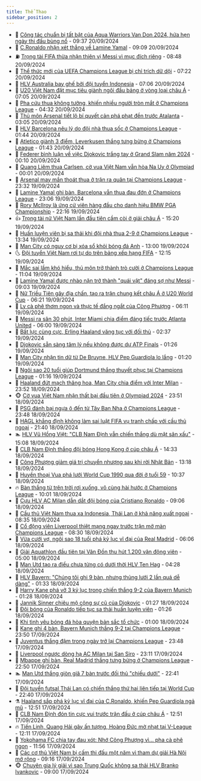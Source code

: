 ```yaml
---
title: Thể Thao
sidebar_position: 2
---
```


<!-- dantri-the-thao:START -->
- 🎡 [Công tác chuẩn bị tất bật của Aqua Warriors Van Don 2024, hứa hẹn ngày thi đấu bùng nổ](https://dantri.com.vn/the-thao/cong-tac-chuan-bi-tat-bat-cua-aqua-warriors-van-don-2024-hua-hen-ngay-thi-dau-bung-no-20240920161153253.htm) - 09:37 20/09/2024
- 💯 [C.Ronaldo nhận xét thẳng về Lamine Yamal](https://dantri.com.vn/the-thao/cronaldo-nhan-xet-thang-ve-lamine-yamal-20240920160857343.htm) - 09:09 20/09/2024
- ⛽️ [Trọng tài FIFA thừa nhận thiên vị Messi vì mục đích riêng](https://dantri.com.vn/the-thao/trong-tai-fifa-thua-nhan-thien-vi-messi-vi-muc-dich-rieng-20240920154804778.htm) - 08:48 20/09/2024
- 💃 [Thể thức mới của UEFA Champions League bị chỉ trích dữ dội](https://dantri.com.vn/the-thao/the-thuc-moi-cua-uefa-champions-league-bi-chi-trich-du-doi-20240920074619801.htm) - 07:22 20/09/2024
- 🌈 [HLV Australia bay ghế bởi đội tuyển Indonesia](https://dantri.com.vn/the-thao/hlv-australia-bay-ghe-boi-doi-tuyen-indonesia-20240920140440060.htm) - 07:06 20/09/2024
- 🦅 [U20 Việt Nam đặt mục tiêu giành ngôi đầu bảng ở vòng loại châu Á](https://dantri.com.vn/the-thao/u20-viet-nam-dat-muc-tieu-gianh-ngoi-dau-bang-o-vong-loai-chau-a-20240920140454562.htm) - 07:05 20/09/2024
- 🌝 [Pha cứu thua không tưởng, khiến nhiều người tròn mắt ở Champions League](https://dantri.com.vn/the-thao/pha-cuu-thua-khong-tuong-khien-nhieu-nguoi-tron-mat-o-champions-league-20240920113244261.htm) - 04:32 20/09/2024
- 🚀 [Thủ môn Arsenal tiết lộ bí quyết cản phá phạt đền trước Atalanta](https://dantri.com.vn/the-thao/thu-mon-arsenal-tiet-lo-bi-quyet-can-pha-phat-den-truoc-atalanta-20240920094531081.htm) - 03:05 20/09/2024
- 🎉 [HLV Barcelona nêu lý do đội nhà thua sốc ở Champions League](https://dantri.com.vn/the-thao/hlv-barcelona-neu-ly-do-doi-nha-thua-soc-o-champions-league-20240920083944990.htm) - 01:44 20/09/2024
- 📝 [Atletico giành 3 điểm, Leverkusen thắng tưng bừng ở Champions League](https://dantri.com.vn/the-thao/atletico-gianh-3-diem-leverkusen-thang-tung-bung-o-champions-league-20240920080207864.htm) - 01:43 20/09/2024
- 🦄 [Federer bình luận về việc Djokovic trắng tay ở Grand Slam năm 2024](https://dantri.com.vn/the-thao/federer-binh-luan-ve-viec-djokovic-trang-tay-o-grand-slam-nam-2024-20240920070450825.htm) - 00:10 20/09/2024
- 🎉 [Quang Liêm thua Carlsen, cờ vua Việt Nam vẫn hòa Na Uy ở Olympiad](https://dantri.com.vn/the-thao/quang-liem-thua-carlsen-co-vua-viet-nam-van-hoa-na-uy-o-olympiad-20240920065859431.htm) - 00:01 20/09/2024
- 💼 [Arsenal may mắn thoát thua ở trận ra quân tại Champions League](https://dantri.com.vn/the-thao/arsenal-may-man-thoat-thua-o-tran-ra-quan-tai-champions-league-20240920063200608.htm) - 23:32 19/09/2024
- 🤡 [Lamine Yamal ghi bàn, Barcelona vẫn thua đau đớn ở Champions League](https://dantri.com.vn/the-thao/lamine-yamal-ghi-ban-barcelona-van-thua-dau-don-o-champions-league-20240920060628275.htm) - 23:06 19/09/2024
- 🦆 [Rory McIlroy là ứng cử viên hàng đầu cho danh hiệu BMW PGA Championship](https://dantri.com.vn/the-thao/rory-mcilroy-la-ung-cu-vien-hang-dau-cho-danh-hieu-bmw-pga-championship-20240919120500449.htm) - 22:16 19/09/2024
- 👍 [Trọng tài nữ Việt Nam lần đầu tiên cầm còi ở giải châu Á](https://dantri.com.vn/the-thao/trong-tai-nu-viet-nam-lan-dau-tien-cam-coi-o-giai-chau-a-20240919221632227.htm) - 15:20 19/09/2024
- 💼 [Huấn luyện viên bị sa thải khi đội nhà thua 2-9 ở Champions League](https://dantri.com.vn/the-thao/huan-luyen-vien-bi-sa-thai-khi-doi-nha-thua-2-9-o-champions-league-20240919202030086.htm) - 13:34 19/09/2024
- 🦒 [Man City có nguy cơ bị xóa sổ khỏi bóng đá Anh](https://dantri.com.vn/the-thao/man-city-co-nguy-co-bi-xoa-so-khoi-bong-da-anh-20240919200043655.htm) - 13:00 19/09/2024
- 🌜 [Đội tuyển Việt Nam rơi tự do trên bảng xếp hạng FIFA](https://dantri.com.vn/the-thao/doi-tuyen-viet-nam-roi-tu-do-tren-bang-xep-hang-fifa-20240919172330048.htm) - 12:15 19/09/2024
- 🦆 [Mắc sai lầm khó hiểu, thủ môn trở thành trò cười ở Champions League](https://dantri.com.vn/the-thao/mac-sai-lam-kho-hieu-thu-mon-tro-thanh-tro-cuoi-o-champions-league-20240919170423907.htm) - 11:04 19/09/2024
- 💪 [Lamine Yamal được nhào nặn trở thành &quot;quái vật&quot; đáng sợ như Messi](https://dantri.com.vn/the-thao/lamine-yamal-duoc-nhao-nan-tro-thanh-quai-vat-dang-so-nhu-messi-20240919125424351.htm) - 09:03 19/09/2024
- 🧠 [Nữ Triều Tiên gây địa chấn, tạo ra trận chung kết châu Á ở U20 World Cup](https://dantri.com.vn/the-thao/nu-trieu-tien-gay-dia-chan-tao-ra-tran-chung-ket-chau-a-o-u20-world-cup-20240919132109923.htm) - 06:21 19/09/2024
- 🦄 [Ly cà phê thơm ngon và thực tế đắng ngắt của Công Phượng](https://dantri.com.vn/the-thao/ly-ca-phe-thom-ngon-va-thuc-te-dang-ngat-cua-cong-phuong-20240918215153171.htm) - 06:11 19/09/2024
- 🥸 [Messi ra sân 30 phút, Inter Miami chia điểm đáng tiếc trước Atlanta United](https://dantri.com.vn/the-thao/messi-ra-san-30-phut-inter-miami-chia-diem-dang-tiec-truoc-atlanta-united-20240919123337402.htm) - 06:00 19/09/2024
- 🤠 [Bất lực cùng cực, Erling Haaland văng tục với đối thủ](https://dantri.com.vn/the-thao/bat-luc-cung-cuc-erling-haaland-vang-tuc-voi-doi-thu-20240919093529861.htm) - 02:37 19/09/2024
- 👺 [Djokovic sẵn sàng tâm lý nếu không được dự ATP Finals](https://dantri.com.vn/the-thao/djokovic-san-sang-tam-ly-neu-khong-duoc-du-atp-finals-20240919082430308.htm) - 01:26 19/09/2024
- 📝 [Man City nhận tin dữ từ De Bruyne, HLV Pep Guardiola lo lắng](https://dantri.com.vn/the-thao/man-city-nhan-tin-du-tu-de-bruyne-hlv-pep-guardiola-lo-lang-20240919075206168.htm) - 01:20 19/09/2024
- 🦆 [Ngôi sao 20 tuổi giúp Dortmund thắng thuyết phục tại Champions League](https://dantri.com.vn/the-thao/ngoi-sao-20-tuoi-giup-dortmund-thang-thuyet-phuc-tai-champions-league-20240919073724519.htm) - 01:16 19/09/2024
- 🥳 [Haaland đứt mạch thăng hoa, Man City chia điểm với Inter Milan](https://dantri.com.vn/the-thao/haaland-dut-mach-thang-hoa-man-city-chia-diem-voi-inter-milan-20240919064916476.htm) - 23:52 18/09/2024
- 🐵 [Cờ vua Việt Nam nhận thất bại đầu tiên ở Olympiad 2024](https://dantri.com.vn/the-thao/co-vua-viet-nam-nhan-that-bai-dau-tien-o-olympiad-2024-20240919064622884.htm) - 23:51 18/09/2024
- 🤩 [PSG đánh bại ngựa ô đến từ Tây Ban Nha ở Champions League](https://dantri.com.vn/the-thao/psg-danh-bai-ngua-o-den-tu-tay-ban-nha-o-champions-league-20240919064451062.htm) - 23:48 18/09/2024
- 🤠 [HAGL khẳng định không làm sai luật FIFA vụ tranh chấp với cầu thủ ngoại](https://dantri.com.vn/the-thao/hagl-khang-dinh-khong-lam-sai-luat-fifa-vu-tranh-chap-voi-cau-thu-ngoai-20240918234137893.htm) - 21:40 18/09/2024
- 🏊 [HLV Vũ Hồng Việt: &quot;CLB Nam Định vẫn chiến thắng dù mặt sân xấu&quot;](https://dantri.com.vn/the-thao/hlv-vu-hong-viet-clb-nam-dinh-van-chien-thang-du-mat-san-xau-20240918220801674.htm) - 15:08 18/09/2024
- 🗽 [CLB Nam Định thắng đội bóng Hong Kong ở cúp châu Á](https://dantri.com.vn/the-thao/clb-nam-dinh-thang-doi-bong-hong-kong-o-cup-chau-a-20240918213926075.htm) - 14:33 18/09/2024
- 🚀 [Công Phượng giảm giá trị chuyển nhượng sau khi rời Nhật Bản](https://dantri.com.vn/the-thao/cong-phuong-giam-gia-tri-chuyen-nhuong-sau-khi-roi-nhat-ban-20240918164628140.htm) - 13:18 18/09/2024
- 🎉 [Huyền thoại Vua phá lưới World Cup 1990 qua đời ở tuổi 59](https://dantri.com.vn/the-thao/huyen-thoai-vua-pha-luoi-world-cup-1990-qua-doi-o-tuoi-59-20240918173541817.htm) - 10:37 18/09/2024
- 🔥 [Bàn thắng từ trên trời rơi xuống, vô cùng hài hước ở Champions League](https://dantri.com.vn/the-thao/ban-thang-tu-tren-troi-roi-xuong-vo-cung-hai-huoc-o-champions-league-20240918170106866.htm) - 10:01 18/09/2024
- 🎉 [Cựu HLV AC Milan dẫn dắt đội bóng của Cristiano Ronaldo](https://dantri.com.vn/the-thao/cuu-hlv-ac-milan-dan-dat-doi-bong-cua-cristiano-ronaldo-20240918154938864.htm) - 09:06 18/09/2024
- 🎡 [Cầu thủ Việt Nam thua xa Indonesia, Thái Lan ở khả năng xuất ngoại](https://dantri.com.vn/the-thao/cau-thu-viet-nam-thua-xa-indonesia-thai-lan-o-kha-nang-xuat-ngoai-20240918124709353.htm) - 08:35 18/09/2024
- 🐻 [Cổ động viên Liverpool thiệt mạng ngay trước trận mở màn Champions League](https://dantri.com.vn/the-thao/co-dong-vien-liverpool-thiet-mang-ngay-truoc-tran-mo-man-champions-league-20240918140756281.htm) - 08:30 18/09/2024
- 🌊 [Vừa cưới vợ, ngôi sao 18 tuổi phá kỷ lục vĩ đại của Real Madrid](https://dantri.com.vn/the-thao/vua-cuoi-vo-ngoi-sao-18-tuoi-pha-ky-luc-vi-dai-cua-real-madrid-20240918130533921.htm) - 06:06 18/09/2024
- 💃 [Giải Aquathlon đầu tiên tại Vân Đồn thu hút 1.200 vận động viên](https://dantri.com.vn/the-thao/giai-aquathlon-dau-tien-tai-van-don-thu-hut-1200-van-dong-vien-20240918113018893.htm) - 05:00 18/09/2024
- 🤔 [Man Utd tạo ra điều chưa từng có dưới thời HLV Ten Hag](https://dantri.com.vn/the-thao/man-utd-tao-ra-dieu-chua-tung-co-duoi-thoi-hlv-ten-hag-20240918112809969.htm) - 04:28 18/09/2024
- 🤭 [HLV Bayern: &quot;Chúng tôi ghi 9 bàn, nhưng thủng lưới 2 lần quá dễ dàng&quot;](https://dantri.com.vn/the-thao/hlv-bayern-chung-toi-ghi-9-ban-nhung-thung-luoi-2-lan-qua-de-dang-20240918074549196.htm) - 01:33 18/09/2024
- 👹 [Harry Kane phá vỡ 3 kỷ lục trong chiến thắng 9-2 của Bayern Munich](https://dantri.com.vn/the-thao/harry-kane-pha-vo-3-ky-luc-trong-chien-thang-9-2-cua-bayern-munich-20240918080402623.htm) - 01:28 18/09/2024
- 🗽 [Jannik Sinner chiêu mộ cộng sự cũ của Djokovic](https://dantri.com.vn/the-thao/jannik-sinner-chieu-mo-cong-su-cu-cua-djokovic-20240918090015028.htm) - 01:27 18/09/2024
- 🥳 [Đội bóng của Ronaldo tiếp tục sa thải huấn luyện viên](https://dantri.com.vn/the-thao/doi-bong-cua-ronaldo-tiep-tuc-sa-thai-huan-luyen-vien-20240918085008302.htm) - 01:26 18/09/2024
- 💃 [Khi tình yêu bóng đá hòa quyện bản sắc tổ chức](https://dantri.com.vn/the-thao/khi-tinh-yeu-bong-da-hoa-quyen-ban-sac-to-chuc-20240917214601660.htm) - 01:00 18/09/2024
- 🧰 [Kane ghi 4 bàn, Bayern Munich thắng 9-2 tại Champions League](https://dantri.com.vn/the-thao/kane-ghi-4-ban-bayern-munich-thang-9-2-tai-champions-league-20240918064620042.htm) - 23:50 17/09/2024
- 💪 [Juventus thắng đậm trong ngày trở lại Champions League](https://dantri.com.vn/the-thao/juventus-thang-dam-trong-ngay-tro-lai-champions-league-20240918064748229.htm) - 23:48 17/09/2024
- 🚀 [Liverpool ngược dòng hạ AC Milan tại San Siro](https://dantri.com.vn/the-thao/liverpool-nguoc-dong-ha-ac-milan-tai-san-siro-20240918061143319.htm) - 23:11 17/09/2024
- 🤠 [Mbappe ghi bàn, Real Madrid thắng tưng bừng ở Champions League](https://dantri.com.vn/the-thao/mbappe-ghi-ban-real-madrid-thang-tung-bung-o-champions-league-20240918055014905.htm) - 22:50 17/09/2024
- 🏊 [Man Utd thắng giòn giã 7 bàn trước đối thủ &quot;chiếu dưới&quot;](https://dantri.com.vn/the-thao/man-utd-thang-gion-gia-7-ban-truoc-doi-thu-chieu-duoi-20240918054149335.htm) - 22:41 17/09/2024
- 🦄 [Đội tuyển futsal Thái Lan có chiến thắng thứ hai liên tiếp tại World Cup](https://dantri.com.vn/the-thao/doi-tuyen-futsal-thai-lan-co-chien-thang-thu-hai-lien-tiep-tai-world-cup-20240917230120975.htm) - 22:40 17/09/2024
- ⚗️ [Haaland sắp phá kỷ lục vĩ đại của C.Ronaldo, khiến Pep Guardiola ngả mũ](https://dantri.com.vn/the-thao/haaland-sap-pha-ky-luc-vi-dai-cua-cronaldo-khien-pep-guardiola-nga-mu-20240917193602873.htm) - 12:51 17/09/2024
- 🥷 [CLB Nam Định đón tin cực vui trước trận đấu ở cúp châu Á](https://dantri.com.vn/the-thao/clb-nam-dinh-don-tin-cuc-vui-truoc-tran-dau-o-cup-chau-a-20240917195003535.htm) - 12:51 17/09/2024
- 🔥 [Tiến Linh, Quang Hải gây ấn tượng, Hoàng Đức mờ nhạt tại V-League](https://dantri.com.vn/the-thao/tien-linh-quang-hai-gay-an-tuong-hoang-duc-mo-nhat-tai-v-league-20240917121755728.htm) - 12:11 17/09/2024
- 🦅 [Yokohama FC chia tay đau xót: Nhớ Công Phượng vì… pha cà phê ngon](https://dantri.com.vn/the-thao/yokohama-fc-chia-tay-dau-xot-nho-cong-phuong-vi-pha-ca-phe-ngon-20240917185604119.htm) - 11:56 17/09/2024
- 🌝 [Các cơ thủ Việt Nam bị cấm thi đấu một năm vì tham dự giải Hà Nội mở rộng](https://dantri.com.vn/the-thao/cac-co-thu-viet-nam-bi-cam-thi-dau-mot-nam-vi-tham-du-giai-ha-noi-mo-rong-20240917160920697.htm) - 09:16 17/09/2024
- 🐵 [Chuyên gia lý giải vì sao Trung Quốc không sa thải HLV Branko Ivankovic](https://dantri.com.vn/the-thao/chuyen-gia-ly-giai-vi-sao-trung-quoc-khong-sa-thai-hlv-branko-ivankovic-20240917134943091.htm) - 09:00 17/09/2024<!-- dantri-the-thao:END -->
